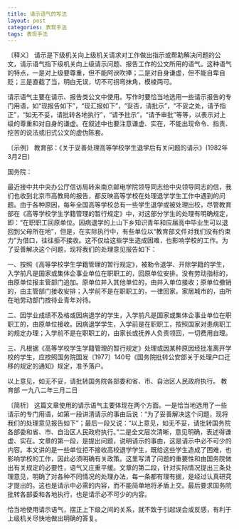 ```yaml
---
title: 请示语气的写法
layout: post
categories: 表现手法
tags: 表现手法
---
```


〔释义〕 请示是下级机关向上级机关请求对工作做出指示或帮助解决问题的公文，请示语气指下级机关向上级请示问题、报告工作的公文所用的语气。这种语气的特点，一是对上级要尊重，但不能阿谀吹捧；二是对自身谦虚，但不能自卑自贬；三是直截了当，明白无误，切不可拐弯抹角，模棱两可。

请示语气主要在请示、报告类公文中使用。写作时要恰当地选用一些请示报告的专门用语，如“现报告如下”，“现汇报如下”，“妥否，请批示”，“不妥之处，请予指正”，“如无不妥，请批转各地执行”，“请予批示”，“请予审批”等等，以表示对上级的尊重和对自身的谦虚。在叙述中也要注意谦虚、实在，不能出现命令、指责、挖苦的说法或旧式公文的虚伪陈套。

〔示例〕 教育部：《关于妥善处理高等学校学生退学后有关问题的请示》(1982年3月2日)

国务院：

最近接中共中央办公厅信访局转来南京邮电学院领导同志给中央领导同志的信，我们也收到北京市高教局的报告，都反映高等学校在处理退学学生工作中遇到的问题。由于各种原因，每年全国高等学校总有一些学生退学或被处理出校，尽管教育部在《高等学校学生学籍管理的暂行规定》中，对这部分学生的处理有明确规定，即：“在职职工回原单位。因病退学的上山下乡知识青年和应届高中毕业生可以退回到父母所在地”，但是，在实际执行中，有些单位以“教育部文件对我们没有约束力”为借口，往往拒不接收。这不仅给这些学生造成困难，也影响学校的工作。为了妥善解决这个问题，现将我们的处理意见报告如下：

一、按照《高等学校学生学籍管理的暂行规定》，被勒令退学、开除学籍的学生，入学前凡是国家或集体企事业单位在职职工的，回原单位安排。没有劳动指标的，由原单位报主管部门追加。原单位并入其他单位的，由并入单位接收；原单位撤销的，由主管部门接收安排；入学前不是在职职工的，一律回家，家居城市的，由所在地劳动部门按待业青年对待。

二、因学业成绩不及格或因病退学的学生，入学前凡是国家或集体企事业单位在职职工的，由原单位接收。因病退学学生，入学前是在职职工，按照国家对患病职工的规定办理；入学前不是在职职工的，由家长或抚养人负责领回，一切费用自理。

三、凡根据《高等学校学生学籍管理的暂行规定》处理或因某种原因经批准离开学校的学生，应按照国务院国发〔1977〕140号《国务院批转公安部关于处理户口迁移的规定的通知》规定，准予落户。

以上意见，如无不妥，请批转国务院各部委和省、市、自治区人民政府执行。
教育部
一九八二年三月二日

〔简析〕 这篇文章使用的请示语气主要体现在两个方面。一是恰当地选用了一些请示的专门用语，如第一段讲清请示的事由后说：“为了妥善解决这个问题，现将我们的处理意见报告如下”；最后一段又说：“以上意见，如无不妥，请批转国务院各部委和省、市、自治区人民政府执行。”二是全文层次清晰，意见明确，表述得谦虚、实在。文章的第一段，是提出问题，说明请示的事由，这是请示中必不可少的内容。本文讲的是一些单位拒不接收高校退学学生，既给这些学生造成了困难，也影响学校的工作，因此必须明确有关政策。这里写清了问题的重要性和由国务院做出有关规定的必要性，语气又庄重平缓。文章的第二段，针对实际情况提出三条处理意见，明确了对各种不同情况的处理办法，每一条都有理有据，是经过认真研究才提出的。这也是请示中必需的内容，而不能简单地将矛盾上交。最后要求国务院批转各部委和各地执行，也是请示必不可少的内容。

恰当地使用请示语气，摆正上下级之间的关系，就不致于引起误会或反感，有利于上级机关尽快地做出明确的答复。 
